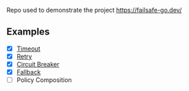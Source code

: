 Repo used to demonstrate the project https://failsafe-go.dev/


## Examples

- [x] [Timeout](https://github.com/eminetto/post-failsafe-go/pull/1)
- [x] [Retry](https://github.com/eminetto/post-failsafe-go/pull/2)
- [x] [Circuit Breaker](https://github.com/eminetto/post-failsafe-go/pull/3)
- [x] [Fallback](https://github.com/eminetto/post-failsafe-go/pull/4)
- [ ] Policy Composition
